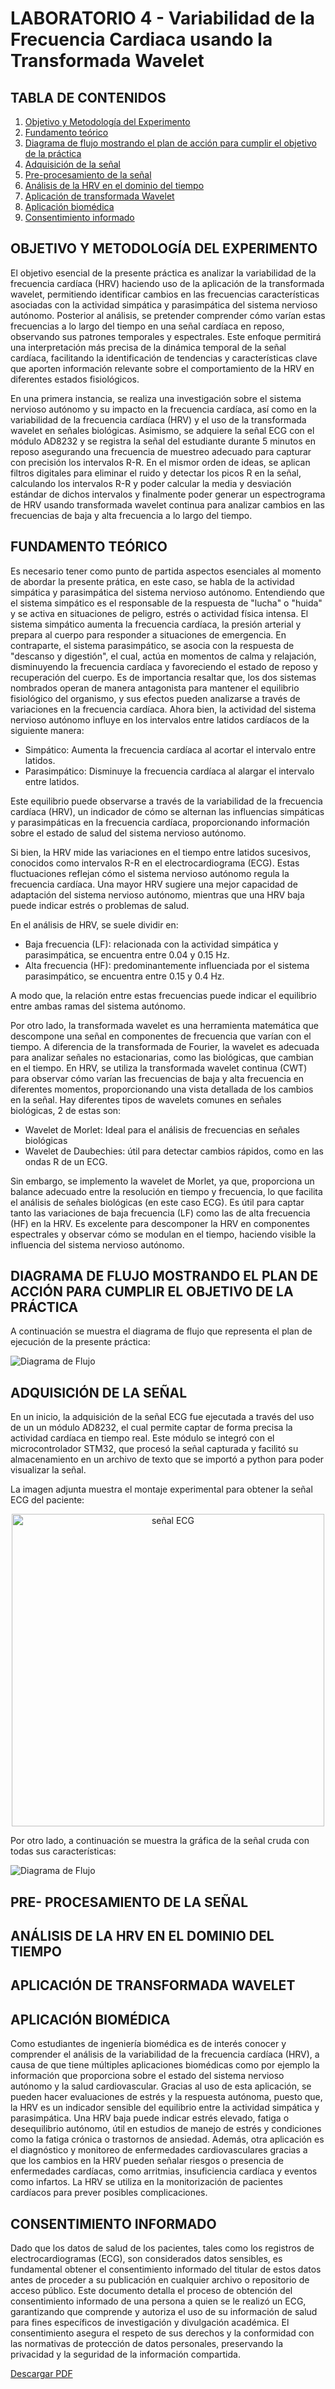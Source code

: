 # LABORATORIO 4 - Variabilidad de la Frecuencia Cardiaca usando la Transformada Wavelet
## TABLA DE CONTENIDOS

1. [Objetivo y Metodología del Experimento](#objetivo-y-metodología-del-experimento)
2. [Fundamento teórico](#fundamento-teórico)
3. [Diagrama de flujo mostrando el plan de acción para cumplir el objetivo de la práctica](#diagrama-de-flujo-mostrando-el-plan-de-acción-para-cumplir-el-objetivo-de-la-práctica)
4. [Adquisición de la señal](#adquisición-de-la-señal)
5. [Pre-procesamiento de la señal](#pre--procesamiento-de-la-señal)
6. [Análisis de la HRV en el dominio del tiempo](#análisis-de-la-hrv-en-el-dominio-del-tiempo)
7. [Aplicación de transformada Wavelet](#aplicación-de-transformada-wavelet)
8. [Aplicación biomédica](#aplicación-biomédica)
9. [Consentimiento informado](#consentimiento-informado)
   
## OBJETIVO Y METODOLOGÍA DEL EXPERIMENTO
El objetivo esencial de la presente práctica es analizar la variabilidad de la frecuencia cardíaca (HRV) haciendo uso de la aplicación de la transformada wavelet, permitiendo identificar cambios en las frecuencias características asociadas con la actividad simpática y parasimpática del sistema nervioso autónomo. Posterior al análisis, se pretender comprender cómo varían estas frecuencias a lo largo del tiempo en una señal cardíaca en reposo, observando sus patrones temporales y espectrales. Este enfoque permitirá una interpretación más precisa de la dinámica temporal de la señal cardíaca, facilitando la identificación de tendencias y características clave que aporten información relevante sobre el comportamiento de la HRV en diferentes estados fisiológicos.

En una primera instancia, se realiza una investigación sobre el sistema nervioso autónomo y su impacto en la frecuencia cardíaca, así como en la variabilidad de la frecuencia cardíaca (HRV) y el uso de la transformada wavelet en señales biológicas. Asimismo, se adquiere la señal ECG con el módulo AD8232 y se registra la señal del estudiante durante 5 minutos en reposo asegurando una frecuencia de muestreo adecuado para capturar con precisión los intervalos R-R. En el mismor orden de ideas, se aplican filtros digitales para eliminar el ruido y detectar los picos R en la señal, calculando los intervalos R-R y poder calcular la media y desviación estándar de dichos intervalos y finalmente poder generar un espectrograma de HRV usando transformada wavelet continua para analizar cambios en las frecuencias de baja y alta frecuencia a lo largo del tiempo.

## FUNDAMENTO TEÓRICO
Es necesario tener como punto de partida aspectos esenciales al momento de abordar la presente prática, en este caso, se habla de la actividad simpática y parasimpática del sistema nervioso autónomo. Entendiendo que el sistema simpático es el responsable de la respuesta de "lucha" o "huida" y se activa en situaciones de peligro, estrés o actividad física intensa. El sistema simpático aumenta la frecuencia cardíaca, la presión arterial y prepara al cuerpo para responder a situaciones de emergencia. En contraparte, el sistema parasimpático, se asocia con la respuesta de "descanso y digestión", el cual, actúa en momentos de calma y relajación, disminuyendo la frecuencia cardíaca y favoreciendo el estado de reposo y recuperación del cuerpo. Es de importancia resaltar que, los dos sistemas nombrados operan de manera antagonista para mantener el equilibrio fisiológico del organismo, y sus efectos pueden analizarse a través de variaciones en la frecuencia cardíaca.
Ahora bien, la actividad del sistema nervioso autónomo influye en los intervalos entre latidos cardíacos de la siguiente manera:
- Simpático: Aumenta la frecuencia cardíaca al acortar el intervalo entre latidos.
- Parasimpático: Disminuye la frecuencia cardíaca al alargar el intervalo entre latidos.
  
Este equilibrio puede observarse a través de la variabilidad de la frecuencia cardíaca (HRV), un indicador de cómo se alternan las influencias simpáticas y parasimpáticas en la frecuencia cardíaca, proporcionando información sobre el estado de salud del sistema nervioso autónomo.

Si bien, la HRV mide las variaciones en el tiempo entre latidos sucesivos, conocidos como intervalos R-R en el electrocardiograma (ECG). Estas fluctuaciones reflejan cómo el sistema nervioso autónomo regula la frecuencia cardíaca. Una mayor HRV sugiere una mejor capacidad de adaptación del sistema nervioso autónomo, mientras que una HRV baja puede indicar estrés o problemas de salud.

En el análisis de HRV, se suele dividir en:

- Baja frecuencia (LF): relacionada con la actividad simpática y parasimpática, se encuentra entre 0.04 y 0.15 Hz.
- Alta frecuencia (HF): predominantemente influenciada por el sistema parasimpático, se encuentra entre 0.15 y 0.4 Hz.

A modo que, la relación entre estas frecuencias puede indicar el equilibrio entre ambas ramas del sistema autónomo.

Por otro lado, la transformada wavelet es una herramienta matemática que descompone una señal en componentes de frecuencia que varían con el tiempo. A diferencia de la transformada de Fourier, la wavelet es adecuada para analizar señales no estacionarias, como las biológicas, que cambian en el tiempo. En HRV, se utiliza la transformada wavelet continua (CWT) para observar cómo varían las frecuencias de baja y alta frecuencia en diferentes momentos, proporcionando una vista detallada de los cambios en la señal. Hay diferentes tipos de wavelets comunes en señales biológicas, 2 de estas son: 
- Wavelet de Morlet: Ideal para el análisis de frecuencias en señales biológicas
- Wavelet de Daubechies: útil para detectar cambios rápidos, como en las ondas R de un ECG.

Sin embargo, se implemento la wavelet de Morlet, ya que, proporciona un balance adecuado entre la resolución en tiempo y frecuencia, lo que facilita el análisis de señales biológicas (en este caso ECG). Es útil para captar tanto las variaciones de baja frecuencia (LF) como las de alta frecuencia (HF) en la HRV. Es excelente para descomponer la HRV en componentes espectrales y observar cómo se modulan en el tiempo, haciendo visible la influencia del sistema nervioso autónomo.


## DIAGRAMA DE FLUJO MOSTRANDO EL PLAN DE ACCIÓN PARA CUMPLIR EL OBJETIVO DE LA PRÁCTICA

A continuación se muestra el diagrama de flujo que representa el plan de ejecución de la presente práctica: 


![Diagrama de Flujo](diaflu.jpeg)



## ADQUISICIÓN DE LA SEÑAL
En un inicio, la adquisición de la señal ECG fue ejecutada a través del uso de un un módulo AD8232, el cual permite captar de forma precisa la actividad cardíaca en tiempo real. Este módulo se integró con el microcontrolador STM32, que procesó la señal capturada y facilitó su almacenamiento en un archivo de texto que se importó a python para poder visualizar la señal.

La imagen adjunta muestra el montaje experimental para obtener la señal ECG del paciente:
<div style="text-align: center;">
    <img src="señal.jpg" alt="señal ECG" width="500" />
</div>

Por otro lado, a continuación se muestra la gráfica de la señal cruda con todas sus características:

![Diagrama de Flujo](señalcruda.png)


## PRE- PROCESAMIENTO DE LA SEÑAL

## ANÁLISIS DE LA HRV EN EL DOMINIO DEL TIEMPO 

## APLICACIÓN DE TRANSFORMADA WAVELET

## APLICACIÓN BIOMÉDICA
Como estudiantes de ingeniería biomédica es de interés conocer y comprender el análisis de la variabilidad de la frecuencia cardíaca (HRV), a causa de que tiene múltiples aplicaciones biomédicas como por ejemplo la información que proporciona sobre el estado del sistema nervioso autónomo y la salud cardiovascular. Gracias al uso de esta aplicación, se pueden hacer evaluaciones de estrés y la respuesta autónoma, puesto que, la HRV es un indicador sensible del equilibrio entre la actividad simpática y parasimpática. Una HRV baja puede indicar estrés elevado, fatiga o desequilibrio autónomo, útil en estudios de manejo de estrés y condiciones como la fatiga crónica o trastornos de ansiedad. Además, otra aplicación es el diagnóstico y monitoreo de enfermedades cardiovasculares gracias a que los cambios en la HRV pueden señalar riesgos o presencia de enfermedades cardíacas, como arritmias, insuficiencia cardíaca y eventos como infartos. La HRV se utiliza en la monitorización de pacientes cardíacos para prever posibles complicaciones.

## CONSENTIMIENTO INFORMADO

Dado que los datos de salud de los pacientes, tales como los registros de electrocardiogramas (ECG), son considerados datos sensibles, es fundamental obtener el consentimiento informado del titular de estos datos antes de proceder a su publicación en cualquier archivo o repositorio de acceso público. Este documento detalla el proceso de obtención del consentimiento informado de una persona a quien se le realizó un ECG, garantizando que comprende y autoriza el uso de su información de salud para fines específicos de investigación y divulgación académica. El consentimiento asegura el respeto de sus derechos y la conformidad con las normativas de protección de datos personales, preservando la privacidad y la seguridad de la información compartida.

[Descargar PDF](./CONSENINFOR.pdf)

